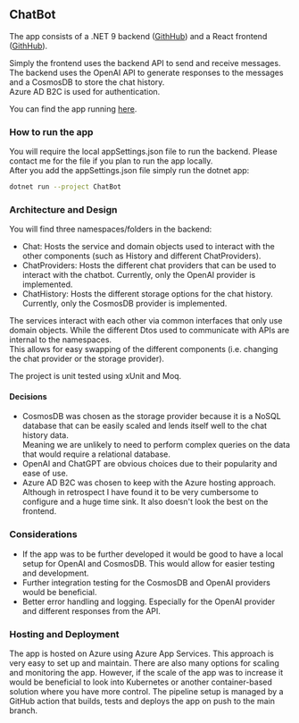 ## ChatBot
The app consists of a .NET 9 backend ([GithHub](https://github.com/Dulz/ChatBotBE)) and a React frontend ([GithHub](https://github.com/Dulz/chat-bot-fe)).

Simply the frontend uses the backend API to send and receive messages.  
The backend uses the OpenAI API to generate responses to the messages and a CosmosDB to store the chat history.  
Azure AD B2C is used for authentication.

You can find the app running [here](https://lemon-pond-040ee4e00.4.azurestaticapps.net/).

### How to run the app
You will require the local appSettings.json file to run the backend. 
Please contact me for the file if you plan to run the app locally.  
After you add the appSettings.json file simply run the dotnet app:
```bash
dotnet run --project ChatBot
```

### Architecture and Design
You will find three namespaces/folders in the backend:  
- Chat: Hosts the service and domain objects used to interact with the other components (such as History and different ChatProviders).
- ChatProviders: Hosts the different chat providers that can be used to interact with the chatbot. Currently, only the OpenAI provider is implemented.
- ChatHistory: Hosts the different storage options for the chat history. Currently, only the CosmosDB provider is implemented.

The services interact with each other via common interfaces that only use domain objects. While the different Dtos used to communicate with APIs are internal to the namespaces.  
This allows for easy swapping of the different components (i.e. changing the chat provider or the storage provider).

The project is unit tested using xUnit and Moq.

#### Decisions
- CosmosDB was chosen as the storage provider because it is a NoSQL database that can be easily scaled and lends itself well to the chat history data.  
Meaning we are unlikely to need to perform complex queries on the data that would require a relational database.
- OpenAI and ChatGPT are obvious choices due to their popularity and ease of use.
- Azure AD B2C was chosen to keep with the Azure hosting approach. Although in retrospect I have found it to be very cumbersome to configure and a huge time sink. It also doesn't look the best on the frontend.

### Considerations
- If the app was to be further developed it would be good to have a local setup for OpenAI and CosmosDB. This would allow for easier testing and development.
- Further integration testing for the CosmosDB and OpenAI providers would be beneficial.
- Better error handling and logging. Especially for the OpenAI provider and different responses from the API.

### Hosting and Deployment
The app is hosted on Azure using Azure App Services.
This approach is very easy to set up and maintain. There are also many options for scaling and monitoring the app.
However, if the scale of the app was to increase it would be beneficial to look into Kubernetes or another container-based solution where you have more control.
The pipeline setup is managed by a GitHub action that builds, tests and deploys the app on push to the main branch.


